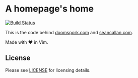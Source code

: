 # A homepage's home

[![Build Status](https://travis-ci.org/doomspork/doomspork.github.io.svg)](https://travis-ci.org/doomspork/doomspork.github.io)

This is the code behind [doomspork.com](doomspork.com) and [seancallan.com](seancallan.com).

Made with :heart: in Vim.

## License

Please see [LICENSE](https://github.com/doomspork/doomspork.github.io/blob/master/LICENSE) for licensing details.
